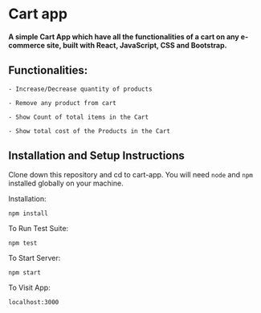 # Cart app

#### A simple Cart App which have all the functionalities of a cart on any e-commerce site, built with React, JavaScript, CSS and Bootstrap.

## Functionalities:

	- Increase/Decrease quantity of products
	
	- Remove any product from cart
	
	- Show Count of total items in the Cart
	
	- Show total cost of the Products in the Cart
	
## Installation and Setup Instructions

Clone down this repository and cd to cart-app. You will need `node` and `npm` installed globally on your machine.  

Installation:

`npm install`  

To Run Test Suite:  

`npm test`  

To Start Server:

`npm start`  

To Visit App:

`localhost:3000`
	
